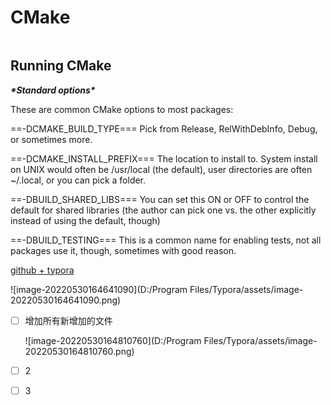 # CMake

```c++

```

## Running CMake

***\*Standard options\****

These are common CMake options to most packages:



==-DCMAKE_BUILD_TYPE=== Pick from Release, RelWithDebInfo, Debug, or sometimes more.

==-DCMAKE_INSTALL_PREFIX=== The location to install to. System install on UNIX would often be /usr/local (the default), user directories are often ~/.local, or you can pick a folder.

==-DBUILD_SHARED_LIBS=== You can set this ON or OFF to control the default for shared libraries (the author can pick one vs. the other explicitly instead of using the default, though)

==-DBUILD_TESTING=== This is a common name for enabling tests, not all packages use it, though, sometimes with good reason.



[github + typora](https://www.bilibili.com/video/BV1ro4y197rx?spm_id_from=333.337.search-card.all.click)

![image-20220530164641090](D:/Program Files/Typora/assets/image-20220530164641090.png)







* [ ] 增加所有新增加的文件

  ![image-20220530164810760](D:/Program Files/Typora/assets/image-20220530164810760.png)

* [ ] 2

* [ ] 3
